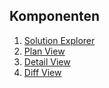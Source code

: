 ## Komponenten

1. [Solution Explorer](solution-explorer/solution-explorer.md)
1. [Plan View](plan-view/plan-view.md)
1. [Detail View](detail-view/detail-view.md)
1. [Diff View](diff-view/diff-view.md)
